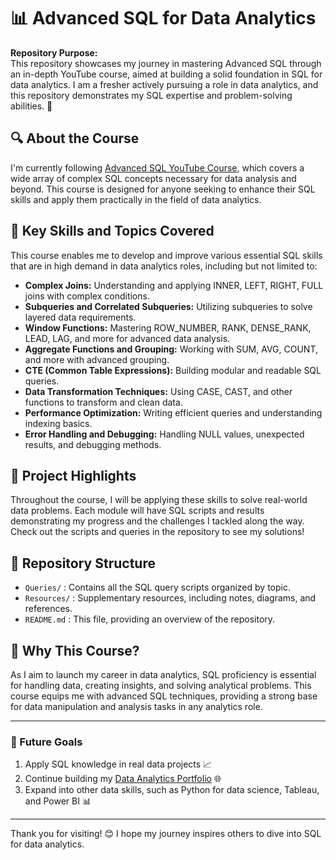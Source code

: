 # 📊 Advanced SQL for Data Analytics

**Repository Purpose:**  
This repository showcases my journey in mastering Advanced SQL through an in-depth YouTube course, aimed at building a solid foundation in SQL for data analytics. I am a fresher actively pursuing a role in data analytics, and this repository demonstrates my SQL expertise and problem-solving abilities. 🌟

## 🔍 About the Course
I'm currently following [Advanced SQL YouTube Course](https://www.youtube.com/watch?v=7mz73uXD9DA&t=1665s), which covers a wide array of complex SQL concepts necessary for data analysis and beyond. This course is designed for anyone seeking to enhance their SQL skills and apply them practically in the field of data analytics.

## 🌟 Key Skills and Topics Covered
This course enables me to develop and improve various essential SQL skills that are in high demand in data analytics roles, including but not limited to:

- **Complex Joins:** Understanding and applying INNER, LEFT, RIGHT, FULL joins with complex conditions.
- **Subqueries and Correlated Subqueries:** Utilizing subqueries to solve layered data requirements.
- **Window Functions:** Mastering ROW_NUMBER, RANK, DENSE_RANK, LEAD, LAG, and more for advanced data analysis.
- **Aggregate Functions and Grouping:** Working with SUM, AVG, COUNT, and more with advanced grouping.
- **CTE (Common Table Expressions):** Building modular and readable SQL queries.
- **Data Transformation Techniques:** Using CASE, CAST, and other functions to transform and clean data.
- **Performance Optimization:** Writing efficient queries and understanding indexing basics.
- **Error Handling and Debugging:** Handling NULL values, unexpected results, and debugging methods.

## 🚀 Project Highlights
Throughout the course, I will be applying these skills to solve real-world data problems. Each module will have SQL scripts and results demonstrating my progress and the challenges I tackled along the way. Check out the scripts and queries in the repository to see my solutions!

## 📂 Repository Structure
- `Queries/` : Contains all the SQL query scripts organized by topic.
- `Resources/` : Supplementary resources, including notes, diagrams, and references.
- `README.md` : This file, providing an overview of the repository.

## 💼 Why This Course?
As I aim to launch my career in data analytics, SQL proficiency is essential for handling data, creating insights, and solving analytical problems. This course equips me with advanced SQL techniques, providing a strong base for data manipulation and analysis tasks in any analytics role.

---

### 🎯 Future Goals
1. Apply SQL knowledge in real data projects 📈
2. Continue building my [Data Analytics Portfolio](https://myportfolio.com) 🌐
3. Expand into other data skills, such as Python for data science, Tableau, and Power BI 📊

---

Thank you for visiting! 😊 I hope my journey inspires others to dive into SQL for data analytics.
